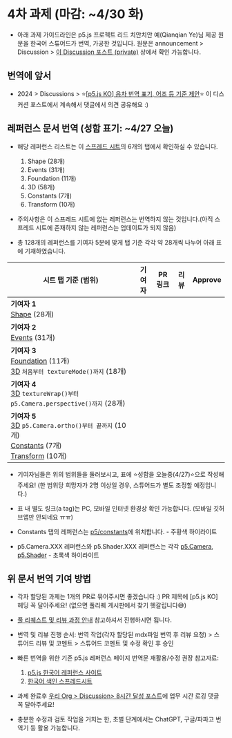 # 4차 과제 (마감: ~4/30 화)

* 아래 과제 가이드라인은 p5.js 프로젝트 리드 치안치안 예(Qianqian Ye)님 제공 원문을 한국어 스튜어드가 번역, 가공한 것입니다. 원문은 announcement > Discussion > [이 Discussion 포스트 (private)](https://github.com/orgs/p5-js-KO-Translation/discussions/9) 상에서 확인 가능합니다.

## 번역에 앞서

* 2024 > Discussions > ⭐[[p5.js KO] 음차 번역 표기, 어조 등 기준 제안](https://github.com/p5-js-KO-Translation/2024/discussions/6)⭐ 이 디스커션 포스트에서 계속해서 댓글에서 의견 공유해요 :)



## 레퍼런스 문서 번역 (성함 표기: ~4/27 오늘)

* 해당 레퍼런스 리스트는 이 [스프레드 시트](https://docs.google.com/spreadsheets/d/1DolS86mQox2EHDEhihVCEoAvWB1Ti_6PP6CltFmx4wA/edit#gid=1518816676)의 6개의 탭에서 확인하실 수 있습니다.
  1. Shape (28개)
  2. Events (31개)
  3. Foundation (11개)
  4. 3D (58개)
  5. Constants (7개)
  6. Transform (10개)
  
* 주의사항은 이 스프레드 시트에 없는 레퍼런스는 번역하지 않는 것입니다.(아직 스프레드 시트에 존재하지 않는 레퍼런스는 업데이트가 되지 않음)
  
* 총 128개의 레퍼런스를 기여자 5분에 맞게 탭 기준 각각 약 28개씩 나누어 아래 표에 기재하였습니다.

|시트 탭 기준 (범위)| 기여자 | PR 링크| 리뷰 | Approve |
|------------------|------------|------------|------------|------------|
| **기여자 1** <br> [Shape](https://docs.google.com/spreadsheets/d/1DolS86mQox2EHDEhihVCEoAvWB1Ti_6PP6CltFmx4wA/edit#gid=1518816676) (28개) |  |  |  |  |
| **기여자 2** <br> [Events](https://docs.google.com/spreadsheets/d/1DolS86mQox2EHDEhihVCEoAvWB1Ti_6PP6CltFmx4wA/edit#gid=1034791071)  (31개) |  |  |  |  |
| **기여자 3** <br> [Foundation](https://docs.google.com/spreadsheets/d/1DolS86mQox2EHDEhihVCEoAvWB1Ti_6PP6CltFmx4wA/edit#gid=1397595777) (11개) <br> [3D](https://docs.google.com/spreadsheets/d/1DolS86mQox2EHDEhihVCEoAvWB1Ti_6PP6CltFmx4wA/edit#gid=1991454505) `처음부터 textureMode()까지` (18개) |  |  |  |  |
| **기여자 4** <br> [3D](https://docs.google.com/spreadsheets/d/1DolS86mQox2EHDEhihVCEoAvWB1Ti_6PP6CltFmx4wA/edit#gid=1991454505) `textureWrap()부터 p5.Camera.perspective()까지` (28개) |  |  |  |  |
| **기여자 5** <br> [3D](https://docs.google.com/spreadsheets/d/1DolS86mQox2EHDEhihVCEoAvWB1Ti_6PP6CltFmx4wA/edit#gid=1991454505) `p5.Camera.ortho()부터 끝까지` (10개) <br> [Constants](https://docs.google.com/spreadsheets/d/1DolS86mQox2EHDEhihVCEoAvWB1Ti_6PP6CltFmx4wA/edit#gid=1444848743) (7개) <br> [Transform](https://docs.google.com/spreadsheets/d/1DolS86mQox2EHDEhihVCEoAvWB1Ti_6PP6CltFmx4wA/edit#gid=330392233) (10개)  |  |  |  |  |

* 기여자님들은 위의 범위들을 둘러보시고, 표에 ⭐성함을 오늘중(4/27)⭐으로 작성해주세요! (한 범위당 희망자가 2명 이상일 경우, 스튜어드가 별도 조정할 예정입니다.)

* 표 내 별도 링크(a tag)는 PC, 모바일 인터넷 환경상 확인 가능합니다. (모바일 깃허브앱만 안되네요 ㅠㅠ)

* Constants 탭의 레퍼런스는 [p5/constants](https://github.com/processing/p5.js-website/tree/main/src/content/reference/ko/p5/constants)에 위치합니다. - 주황색 하이라이트

* p5.Camera.XXX 레퍼런스와 p5.Shader.XXX 레퍼런스는 각각 [p5.Camera](https://github.com/processing/p5.js-website/tree/main/src/content/reference/ko/p5.Camera), [p5.Shader](https://github.com/processing/p5.js-website/tree/main/src/content/reference/ko/p5.Shader) - 초록색 하이라이트


## 위 문서 번역 기여 방법

* 각자 할당된 과제는 1개의 PR로 묶어주시면 좋겠습니다 :) PR 제목에 [p5.js KO] 헤딩 꼭 달아주세요! (없으면 풀리퀘 게시판에서 찾기 헷갈립니다😅)

* [풀 리퀘스트 및 리뷰 과정 안내](https://github.com/p5-js-KO-Translation/2024/discussions/7) 참고하셔서 진행하시면 됩니다.

* 번역 및 리뷰 진행 순서: 번역 작업(각자 할당된 mdx파일 번역 후 리뷰 요청) > 스튜어드 리뷰 및 코멘트 > 스튜어드 코멘트 및 수정 확인 후 승인 

* 빠른 번역을 위한 기존 p5.js 레퍼런스 페이지 번역문 재활용/수정 권장 참고자료: 
  1. [p5.js 한국어 레퍼런스 사이트](https://p5js.org/ko/reference)
  2. [한국어 색인 스프레드시트](https://docs.google.com/spreadsheets/d/1-MtLGTderpkHrWBLYVrGxprnquuvSH71a9u_TsU6uGc/edit#gid=0)

* 과제 완료후 [우리 Org > Discussion> 8시간 달성 포스트](https://github.com/p5-js-KO-Translation/2024/discussions/10)에 업무 시간 로깅 댓글 꼭 달아주세요!
  
* 충분한 수정과 검토 작업을 거치는 한, 초벌 단계에서는 ChatGPT, 구글/파파고 번역기 등 활용 가능합니다.

